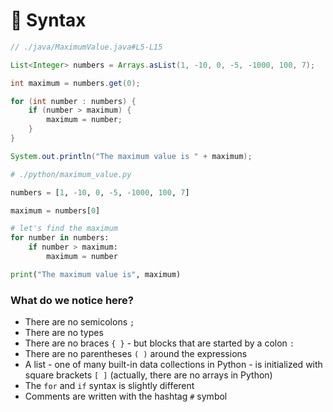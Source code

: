 <!-- .slide: id="syntax" -->

# 🐍 Syntax
<!-- .element: class="headline" -->

<div class="sidebyside">

```java
// ./java/MaximumValue.java#L5-L15

List<Integer> numbers = Arrays.asList(1, -10, 0, -5, -1000, 100, 7);

int maximum = numbers.get(0);

for (int number : numbers) {
    if (number > maximum) {
        maximum = number;
    }
}

System.out.println("The maximum value is " + maximum);
```

```py
# ./python/maximum_value.py

numbers = [1, -10, 0, -5, -1000, 100, 7]

maximum = numbers[0]

# let's find the maximum
for number in numbers:
    if number > maximum:
        maximum = number

print("The maximum value is", maximum)

```

</div>

### What do we notice here?

- There are no semicolons `;`
- There are no types
- There are no braces `{ }` - but blocks that are started by a colon `:`
- There are no parentheses `( )` around the expressions
- A list - one of many built-in data collections in Python - is initialized with square brackets `[ ]` (actually, there are no arrays in Python)
- The `for` and `if` syntax is slightly different
- Comments are written with the hashtag `#` symbol

